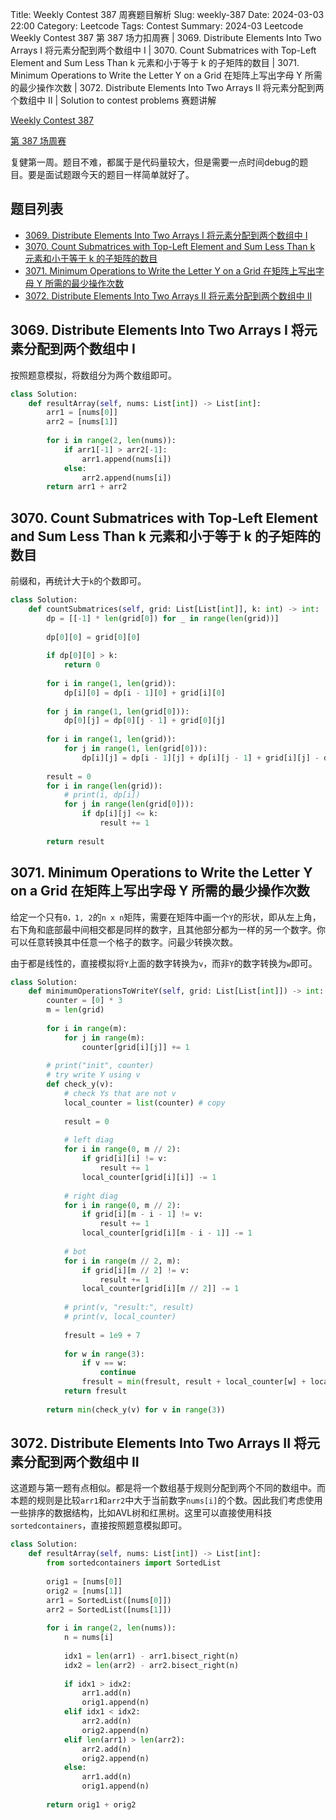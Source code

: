 Title: Weekly Contest 387 周赛题目解析
Slug: weekly-387
Date: 2024-03-03 22:00
Category: Leetcode
Tags: Contest
Summary: 2024-03 Leetcode Weekly Contest 387 第 387 场力扣周赛 | 3069. Distribute Elements Into Two Arrays I 将元素分配到两个数组中 I | 3070. Count Submatrices with Top-Left Element and Sum Less Than k 元素和小于等于 k 的子矩阵的数目 | 3071. Minimum Operations to Write the Letter Y on a Grid 在矩阵上写出字母 Y 所需的最少操作次数 | 3072. Distribute Elements Into Two Arrays II 将元素分配到两个数组中 II | Solution to contest problems 赛题讲解

[Weekly Contest 387](https://leetcode.com/contest/weekly-contest-387/)

[第 387 场周赛](https://leetcode.cn/contest/weekly-contest-387/)

复健第一周。题目不难，都属于是代码量较大，但是需要一点时间debug的题目。要是面试题跟今天的题目一样简单就好了。

## 题目列表

- [3069. Distribute Elements Into Two Arrays I 将元素分配到两个数组中 I](https://leetcode.com/problems/distribute-elements-into-two-arrays-i/description/)
- [3070. Count Submatrices with Top-Left Element and Sum Less Than k 元素和小于等于 k 的子矩阵的数目](https://leetcode.com/problems/count-submatrices-with-top-left-element-and-sum-less-than-k/description/)
- [3071. Minimum Operations to Write the Letter Y on a Grid 在矩阵上写出字母 Y 所需的最少操作次数](https://leetcode.com/problems/minimum-operations-to-write-the-letter-y-on-a-grid/description/)
- [3072. Distribute Elements Into Two Arrays II 将元素分配到两个数组中 II](https://leetcode.com/problems/distribute-elements-into-two-arrays-ii/description/)

## 3069. Distribute Elements Into Two Arrays I 将元素分配到两个数组中 I

按照题意模拟，将数组分为两个数组即可。

```python
class Solution:
    def resultArray(self, nums: List[int]) -> List[int]:
        arr1 = [nums[0]]
        arr2 = [nums[1]]
        
        for i in range(2, len(nums)):
            if arr1[-1] > arr2[-1]:
                arr1.append(nums[i])
            else:
                arr2.append(nums[i])
        return arr1 + arr2
```

## 3070. Count Submatrices with Top-Left Element and Sum Less Than k 元素和小于等于 k 的子矩阵的数目

前缀和，再统计大于`k`的个数即可。

```python
class Solution:
    def countSubmatrices(self, grid: List[List[int]], k: int) -> int:
        dp = [[-1] * len(grid[0]) for _ in range(len(grid))]
        
        dp[0][0] = grid[0][0]
        
        if dp[0][0] > k:
            return 0
        
        for i in range(1, len(grid)):
            dp[i][0] = dp[i - 1][0] + grid[i][0]
            
        for j in range(1, len(grid[0])):
            dp[0][j] = dp[0][j - 1] + grid[0][j]
        
        for i in range(1, len(grid)):
            for j in range(1, len(grid[0])):
                dp[i][j] = dp[i - 1][j] + dp[i][j - 1] + grid[i][j] - dp[i - 1][j - 1]
        
        result = 0
        for i in range(len(grid)):
            # print(i, dp[i])
            for j in range(len(grid[0])):
                if dp[i][j] <= k:
                    result += 1
        
        return result
```

## 3071. Minimum Operations to Write the Letter Y on a Grid 在矩阵上写出字母 Y 所需的最少操作次数

给定一个只有`0，1, 2`的`n x n`矩阵，需要在矩阵中画一个`Y`的形状，即从左上角，右下角和底部最中间相交都是同样的数字，且其他部分都为一样的另一个数字。你可以任意转换其中任意一个格子的数字。问最少转换次数。

由于都是线性的，直接模拟将`Y`上面的数字转换为`v`，而非`Y`的数字转换为`w`即可。

```python
class Solution:
    def minimumOperationsToWriteY(self, grid: List[List[int]]) -> int:
        counter = [0] * 3
        m = len(grid)
        
        for i in range(m):
            for j in range(m):
                counter[grid[i][j]] += 1
        
        # print("init", counter)
        # try write Y using v
        def check_y(v):
            # check Ys that are not v
            local_counter = list(counter) # copy
            
            result = 0
            
            # left diag
            for i in range(0, m // 2):
                if grid[i][i] != v:
                    result += 1
                local_counter[grid[i][i]] -= 1
            
            # right diag
            for i in range(0, m // 2):
                if grid[i][m - i - 1] != v:
                    result += 1
                local_counter[grid[i][m - i - 1]] -= 1
            
            # bot
            for i in range(m // 2, m):
                if grid[i][m // 2] != v:
                    result += 1
                local_counter[grid[i][m // 2]] -= 1
            
            # print(v, "result:", result)
            # print(v, local_counter)
            
            fresult = 1e9 + 7
            
            for w in range(3):
                if v == w:
                    continue
                fresult = min(fresult, result + local_counter[w] + local_counter[v])
            return fresult
        
        return min(check_y(v) for v in range(3))
```

## 3072. Distribute Elements Into Two Arrays II 将元素分配到两个数组中 II

这道题与第一题有点相似。都是将一个数组基于规则分配到两个不同的数组中。而本题的规则是比较`arr1`和`arr2`中大于当前数字`nums[i]`的个数。因此我们考虑使用一些排序的数据结构，比如AVL树和红黑树。这里可以直接使用科技`sortedcontainers`，直接按照题意模拟即可。

```python
class Solution:
    def resultArray(self, nums: List[int]) -> List[int]:
        from sortedcontainers import SortedList
        
        orig1 = [nums[0]]
        orig2 = [nums[1]]
        arr1 = SortedList([nums[0]])
        arr2 = SortedList([nums[1]])
        
        for i in range(2, len(nums)):
            n = nums[i]
            
            idx1 = len(arr1) - arr1.bisect_right(n)
            idx2 = len(arr2) - arr2.bisect_right(n)
            
            if idx1 > idx2:
                arr1.add(n)
                orig1.append(n)
            elif idx1 < idx2:
                arr2.add(n)
                orig2.append(n)
            elif len(arr1) > len(arr2):
                arr2.add(n)
                orig2.append(n)
            else:
                arr1.add(n)
                orig1.append(n)
        
        return orig1 + orig2
```